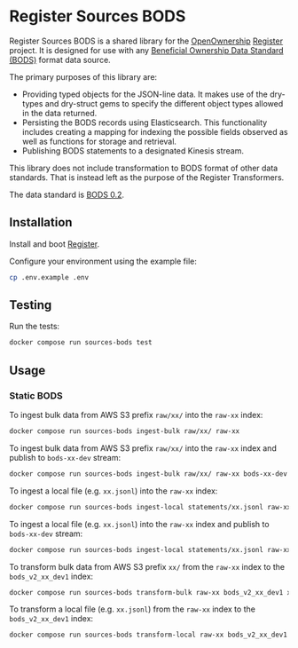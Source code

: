 # Register Sources BODS

Register Sources BODS is a shared library for the [OpenOwnership](https://www.openownership.org/en/) [Register](https://github.com/openownership/register) project.
It is designed for use with any [Beneficial Ownership Data Standard (BODS)](https://www.openownership.org/en/topics/beneficial-ownership-data-standard/) format data source.

The primary purposes of this library are:

- Providing typed objects for the JSON-line data. It makes use of the dry-types and dry-struct gems to specify the different object types allowed in the data returned.
- Persisting the BODS records using Elasticsearch. This functionality includes creating a mapping for indexing the possible fields observed as well as functions for storage and retrieval.
- Publishing BODS statements to a designated Kinesis stream.

This library does not include transformation to BODS format of other data standards. That is instead left as the purpose of the Register Transformers.

The data standard is [BODS 0.2](https://standard.openownership.org/en/0.2.0/schema/schema-browser.html).

## Installation

Install and boot [Register](https://github.com/openownership/register).

Configure your environment using the example file:

```sh
cp .env.example .env
```

## Testing

Run the tests:

```sh
docker compose run sources-bods test
```

## Usage

### Static BODS

To ingest bulk data from AWS S3 prefix `raw/xx/` into the `raw-xx` index:

```sh
docker compose run sources-bods ingest-bulk raw/xx/ raw-xx
```

To ingest bulk data from AWS S3 prefix `raw/xx/` into the `raw-xx` index and publish to `bods-xx-dev` stream:

```sh
docker compose run sources-bods ingest-bulk raw/xx/ raw-xx bods-xx-dev
```

To ingest a local file (e.g. `xx.jsonl`) into the `raw-xx` index:

```sh
docker compose run sources-bods ingest-local statements/xx.jsonl raw-xx
```

To ingest a local file (e.g. `xx.jsonl`) into the `raw-xx` index and publish to `bods-xx-dev` stream:

```sh
docker compose run sources-bods ingest-local statements/xx.jsonl raw-xx bods-xx-dev
```

To transform bulk data from AWS S3 prefix `xx/` from the `raw-xx` index to the `bods_v2_xx_dev1` index:

```sh
docker compose run sources-bods transform-bulk raw-xx bods_v2_xx_dev1 xx/
```

To transform a local file (e.g. `xx.jsonl`) from the `raw-xx` index to the `bods_v2_xx_dev1` index:

```sh
docker compose run sources-bods transform-local raw-xx bods_v2_xx_dev1 statements/xx.jsonl
```
